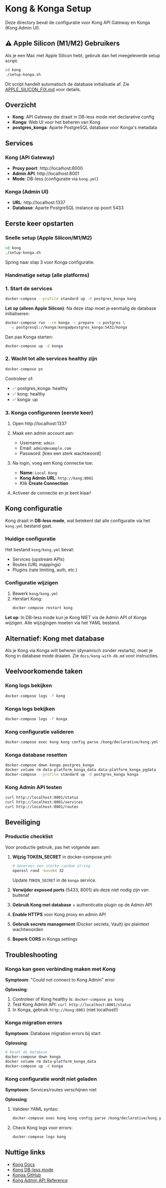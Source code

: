 # Kong & Konga Setup

Deze directory bevat de configuratie voor Kong API Gateway en Konga (Kong Admin UI).

## ⚠️ Apple Silicon (M1/M2) Gebruikers

Als je een Mac met Apple Silicon hebt, gebruik dan het meegeleverde setup script:

```bash
cd kong
./setup-konga.sh
```

Dit script handelt automatisch de database initialisatie af. Zie [APPLE_SILICON_FIX.md](APPLE_SILICON_FIX.md) voor details.

## Overzicht

- **Kong**: API Gateway die draait in DB-less mode met declarative config
- **Konga**: Web UI voor het beheren van Kong
- **postgres_konga**: Aparte PostgreSQL database voor Konga's metadata

## Services

### Kong (API Gateway)
- **Proxy poort**: http://localhost:8000
- **Admin API**: http://localhost:8001
- **Mode**: DB-less (configuratie via `kong.yml`)

### Konga (Admin UI)
- **URL**: http://localhost:1337
- **Database**: Aparte PostgreSQL instance op poort 5433

## Eerste keer opstarten

### Snelle setup (Apple Silicon/M1/M2)

```bash
cd kong
./setup-konga.sh
```

Spring naar stap 3 voor Konga configuratie.

### Handmatige setup (alle platforms)

### 1. Start de services

```bash
docker-compose --profile standard up -d postgres_konga kong
```

**Let op (alleen Apple Silicon)**: Na deze stap moet je eenmalig de database initialiseren:

```bash
docker-compose run --rm konga -c prepare -a postgres \
  -u postgresql://konga:konga@postgres_konga:5432/konga
```

Dan pas Konga starten:

```bash
docker-compose up -d konga
```

### 2. Wacht tot alle services healthy zijn

```bash
docker-compose ps
```

Controleer of:
- ✅ postgres_konga: healthy
- ✅ kong: healthy  
- ✅ konga: up

### 3. Konga configureren (eerste keer)

1. Open http://localhost:1337
2. Maak een admin account aan:
   - Username: `admin`
   - Email: `admin@example.com`
   - Password: [kies een sterk wachtwoord]

3. Na login, voeg een Kong connectie toe:
   - **Name**: `Local Kong`
   - **Kong Admin URL**: `http://kong:8001`
   - Klik **Create Connection**

4. Activeer de connectie en je bent klaar!

## Kong configuratie

Kong draait in **DB-less mode**, wat betekent dat alle configuratie via het `kong.yml` bestand gaat.

### Huidige configuratie

Het bestand `kong/kong.yml` bevat:
- Services (upstream APIs)
- Routes (URL mappings)
- Plugins (rate limiting, auth, etc.)

### Configuratie wijzigen

1. Bewerk `kong/kong.yml`
2. Herstart Kong:
   ```bash
   docker-compose restart kong
   ```

**Let op**: In DB-less mode kun je Kong NIET via de Admin API of Konga wijzigen. Alle wijzigingen moeten via het YAML bestand.

## Alternatief: Kong met database

Als je Kong via Konga wilt beheren (dynamisch zonder restarts), moet je Kong in database mode draaien. Zie `docs/kong-with-db.md` voor instructies.

## Veelvoorkomende taken

### Kong logs bekijken
```bash
docker-compose logs -f kong
```

### Konga logs bekijken
```bash
docker-compose logs -f konga
```

### Kong configuratie valideren
```bash
docker-compose exec kong kong config parse /kong/declarative/kong.yml
```

### Konga database resetten
```bash
docker-compose down konga postgres_konga
docker volume rm data-platform_konga_data data-platform_konga_pgdata
docker-compose --profile standard up -d postgres_konga konga
```

### Kong Admin API testen
```bash
curl http://localhost:8001/status
curl http://localhost:8001/services
curl http://localhost:8001/routes
```

## Beveiliging

### Productie checklist

Voor productie gebruik, pas het volgende aan:

1. **Wijzig TOKEN_SECRET** in docker-compose.yml:
   ```bash
   # Genereer een sterke random string
   openssl rand -base64 32
   ```
   Update `TOKEN_SECRET` in de `konga` service.

2. **Verwijder exposed ports** (5433, 8001) als deze niet nodig zijn van buitenaf

3. **Gebruik Kong met database** + authenticatie plugin op de Admin API

4. **Enable HTTPS** voor Kong proxy en admin API

5. **Gebruik secrets management** (Docker secrets, Vault) ipv plaintext wachtwoorden

6. **Beperk CORS** in Konga settings

## Troubleshooting

### Konga kan geen verbinding maken met Kong

**Symptoom**: "Could not connect to Kong Admin" error

**Oplossing**:
1. Controleer of Kong healthy is: `docker-compose ps kong`
2. Test Kong Admin API: `curl http://localhost:8001/status`
3. In Konga, gebruik `http://kong:8001` (niet localhost!)

### Konga migration errors

**Symptoom**: Database migration errors bij start

**Oplossing**:
```bash
# Reset de database
docker-compose down konga
docker volume rm data-platform_konga_data
docker-compose up -d konga
```

### Kong configuratie wordt niet geladen

**Symptoom**: Services/routes verschijnen niet

**Oplossing**:
1. Valideer YAML syntax:
   ```bash
   docker-compose exec kong kong config parse /kong/declarative/kong.yml
   ```
2. Check Kong logs voor errors:
   ```bash
   docker-compose logs kong
   ```

## Nuttige links

- [Kong Docs](https://docs.konghq.com/)
- [Kong DB-less mode](https://docs.konghq.com/gateway/latest/production/deployment-topologies/db-less-and-declarative-config/)
- [Konga GitHub](https://github.com/pantsel/konga)
- [Kong Admin API Reference](https://docs.konghq.com/gateway/latest/admin-api/)
